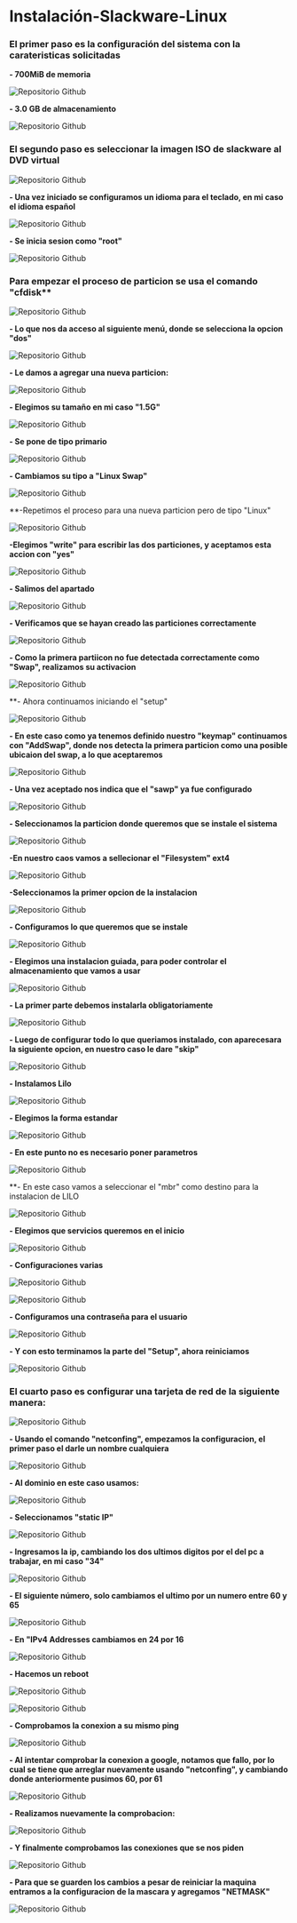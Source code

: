 # Instalación-Slackware-Linux
### El primer paso es la configuración del sistema con la carateristicas solicitadas
**- 700MiB de memoria**

![Repositorio Github](Imagenes/Captura1.png)

**- 3.0 GB de almacenamiento**

![Repositorio Github](Imagenes/Captura2.png)

### El segundo paso es seleccionar la imagen ISO de slackware al DVD virtual

![Repositorio Github](Imagenes/Captura3.png)

**- Una vez iniciado se configuramos un idioma para el teclado, en mi caso el idioma español**

![Repositorio Github](Imagenes/Captura4.png)

**- Se inicia sesion como "root"**

![Repositorio Github](Imagenes/Captura5.png)

### Para empezar el proceso de particion se usa el comando "cfdisk**

![Repositorio Github](Imagenes/Captura6.png)

**- Lo que nos da acceso al siguiente menú, donde se selecciona la opcion "dos"**

![Repositorio Github](Imagenes/Captura7.png)

**- Le damos a agregar una nueva particion:**

![Repositorio Github](Imagenes/Captura8.png)

**- Elegimos su tamaño en mi caso "1.5G"**

![Repositorio Github](Imagenes/Captura9.png)

**- Se pone de tipo primario**

![Repositorio Github](Imagenes/Captura10.png)

**- Cambiamos su tipo a "Linux Swap"**

![Repositorio Github](Imagenes/Captura11.png)

**-Repetimos el proceso para una nueva particion pero de tipo "Linux"

![Repositorio Github](Imagenes/Captura12.png)

**-Elegimos "write" para escribir las dos particiones, y aceptamos esta accion con "yes"**

![Repositorio Github](Imagenes/Captura13.png)

**- Salimos del apartado**

![Repositorio Github](Imagenes/Captura14.png)

**- Verificamos que se hayan creado las particiones correctamente**

![Repositorio Github](Imagenes/Captura15.png)

**- Como la primera partiicon no fue detectada correctamente como "Swap", realizamos su activacion**

![Repositorio Github](Imagenes/Captura16.png)

**- Ahora continuamos iniciando el "setup"

![Repositorio Github](Imagenes/Captura17.png)

**- En este caso como ya tenemos definido nuestro "keymap" continuamos con "AddSwap", donde nos detecta la primera particion como una posible ubicaion del swap, a lo que aceptaremos**

![Repositorio Github](Imagenes/Captura18.png)

**- Una vez aceptado nos indica que el "sawp" ya fue configurado**

![Repositorio Github](Imagenes/Captura19.png)

**- Seleccionamos la particion donde queremos que se instale el sistema**

![Repositorio Github](Imagenes/Captura20.png)

**-En nuestro caos vamos a sellecionar el "Filesystem" ext4**

![Repositorio Github](Imagenes/Captura21.png)

**-Seleccionamos la primer opcion de la instalacion**

![Repositorio Github](Imagenes/Captura22.png)

**- Configuramos lo que queremos que se instale**

![Repositorio Github](Imagenes/Captura23.png)

**- Elegimos una instalacion guiada, para poder controlar el almacenamiento que vamos a usar**

![Repositorio Github](Imagenes/Captura24.png)

**- La primer parte debemos instalarla obligatoriamente**

![Repositorio Github](Imagenes/Captura25.png)

**- Luego de configurar todo lo que queriamos instalado, con aparecesara la siguiente opcion, en nuestro caso le dare "skip"**

![Repositorio Github](Imagenes/Captura26.png)

**- Instalamos Lilo**

![Repositorio Github](Imagenes/Captura27.png)

**- Elegimos la forma estandar**

![Repositorio Github](Imagenes/Captura28.png)

**- En este punto no es necesario poner parametros**

![Repositorio Github](Imagenes/Captura29.png)

**- En este caso vamos a seleccionar el "mbr" como destino para la instalacion de LILO

![Repositorio Github](Imagenes/Captura30.png)

**- Elegimos que servicios queremos en el inicio**

![Repositorio Github](Imagenes/Captura31.png)

**- Configuraciones varias**

![Repositorio Github](Imagenes/Captura32.png)

![Repositorio Github](Imagenes/Captura33.png)

**- Configuramos una contraseña para el usuario**

![Repositorio Github](Imagenes/Captura34.png)

**- Y con esto terminamos la parte del "Setup", ahora reiniciamos**

![Repositorio Github](Imagenes/Captura35.png)

### El cuarto paso es configurar una tarjeta de red de la siguiente manera:

![Repositorio Github](Imagenes/Captura36.png)

**- Usando el comando "netconfing", empezamos la configuracion, el primer paso el darle un nombre cualquiera**

![Repositorio Github](Imagenes/Captura37.png)

**- Al dominio en este caso usamos:**

![Repositorio Github](Imagenes/Captura38.png)

**- Seleccionamos "static IP"**

![Repositorio Github](Imagenes/Captura39.png)

**- Ingresamos la ip, cambiando los dos ultimos digitos por el del pc a trabajar, en mi caso "34"**

![Repositorio Github](Imagenes/Captura40.png)

**- El siguiente número, solo cambiamos el ultimo por un numero entre 60 y 65**

![Repositorio Github](Imagenes/Captura41.png)

**- En "IPv4 Addresses cambiamos en 24 por 16**

![Repositorio Github](Imagenes/Captura42.png)

**- Hacemos un reboot**

![Repositorio Github](Imagenes/Captura43.png)

![Repositorio Github](Imagenes/Captura44.png)

**- Comprobamos la conexion a su mismo ping**

![Repositorio Github](Imagenes/Captura45.png)

**- Al intentar comprobar la conexion a google, notamos que fallo, por lo cual se tiene que arreglar nuevamente usando "netconfing", y cambiando donde anteriormente pusimos 60, por 61**

![Repositorio Github](Imagenes/Captura46.png)

**- Realizamos nuevamente la comprobacion:**

![Repositorio Github](Imagenes/Captura47.png)

**- Y finalmente comprobamos las conexiones que se nos piden**

![Repositorio Github](Imagenes/Captura48.png)

**- Para que se guarden los cambios a pesar de reiniciar la maquina entramos a la configuracion de la mascara y agregamos "NETMASK"**

![Repositorio Github](Imagenes/Captura49.png)
